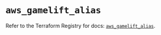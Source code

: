 # `aws_gamelift_alias`

Refer to the Terraform Registry for docs: [`aws_gamelift_alias`](https://registry.terraform.io/providers/hashicorp/aws/4.67.0/docs/resources/gamelift_alias).
